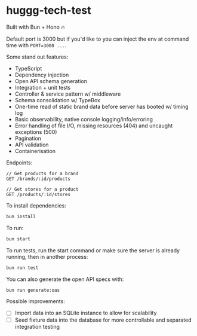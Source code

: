 # huggg-tech-test

Built with Bun + Hono 🔥

Default port is 3000 but if you'd like to you can inject the env at command time with `PORT=3000 ...`.

Some stand out features:

- TypeScript
- Dependency injection
- Open API schema generation
- Integration + unit tests
- Controller & service pattern w/ middleware
- Schema consolidation w/ TypeBox
- One-time read of static brand data before server has booted w/ timing log
- Basic observability, native console logging/info/erroring
- Error handling of file I/O, missing resources (404) and uncaught exceptions (500)
- Pagination
- API validation
- Containerisation

Endpoints:

```
// Get products for a brand
GET /brands/:id/products

// Get stores for a product
GET /products/:id/stores
```

To install dependencies:

```bash
bun install
```

To run:

```bash
bun start
```

To run tests, run the start command or make sure the server is already running, then in another process:

```bash
bun run test
```

You can also generate the open API specs with:

```bash
bun run generate:oas
```

Possible improvements:

- [ ] Import data into an SQLite instance to allow for scalability
- [ ] Seed fixture data into the database for more controllable and separated integration testing
